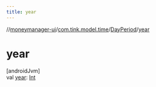 ```yaml
---
title: year
---
```

//[moneymanager-ui](../../../index.html)/[com.tink.model.time](../index.html)/[DayPeriod](index.html)/[year](year.html)



# year



[androidJvm]\
val [year](year.html): [Int](https://kotlinlang.org/api/latest/jvm/stdlib/kotlin/-int/index.html)




